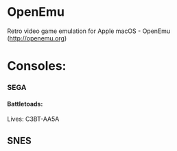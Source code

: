 # OpenEmu
Retro video game emulation for Apple macOS - OpenEmu (http://openemu.org)

# Consoles:

### SEGA
#### Battletoads:
Lives: C3BT-AA5A

## SNES

